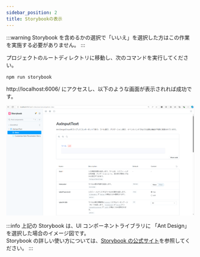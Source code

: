 ```yaml
---
sidebar_position: 2
title: Storybookの表示
---
```


:::warning
Storybook を含めるかの選択で「いいえ」を選択した方はこの作業を実施する必要がありません。
:::

プロジェクトのルートディレクトリに移動し、次のコマンドを実行してください。

```bash title="Terminal"
npm run storybook
```

http://localhost:6006/ にアクセスし、以下のような画面が表示されれば成功です。

![Storybook](../../../static/img/storybook.png)

:::info
上記の Storybook は、UI コンポーネントライブラリに 「Ant Design」 を選択した場合のイメージ図です。  
Storybook の詳しい使い方については、[Storybook の公式サイト](https://storybook.js.org/docs/get-started/browse-stories)を参照してください。
:::
